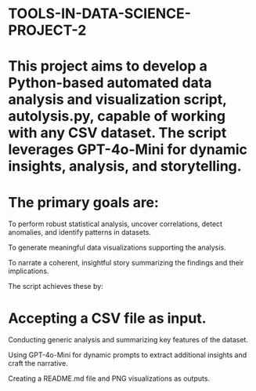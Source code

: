 # TOOLS-IN-DATA-SCIENCE-PROJECT-2

# This project aims to develop a Python-based automated data analysis and visualization script, autolysis.py, capable of working with any CSV dataset. The script leverages GPT-4o-Mini for dynamic insights, analysis, and storytelling.

# The primary goals are:

To perform robust statistical analysis, uncover correlations, detect anomalies, and identify patterns in datasets.

To generate meaningful data visualizations supporting the analysis.

To narrate a coherent, insightful story summarizing the findings and their implications.

The script achieves these by:

# Accepting a CSV file as input.

Conducting generic analysis and summarizing key features of the dataset.

Using GPT-4o-Mini for dynamic prompts to extract additional insights and craft the narrative.

Creating a README.md file and PNG visualizations as outputs.
